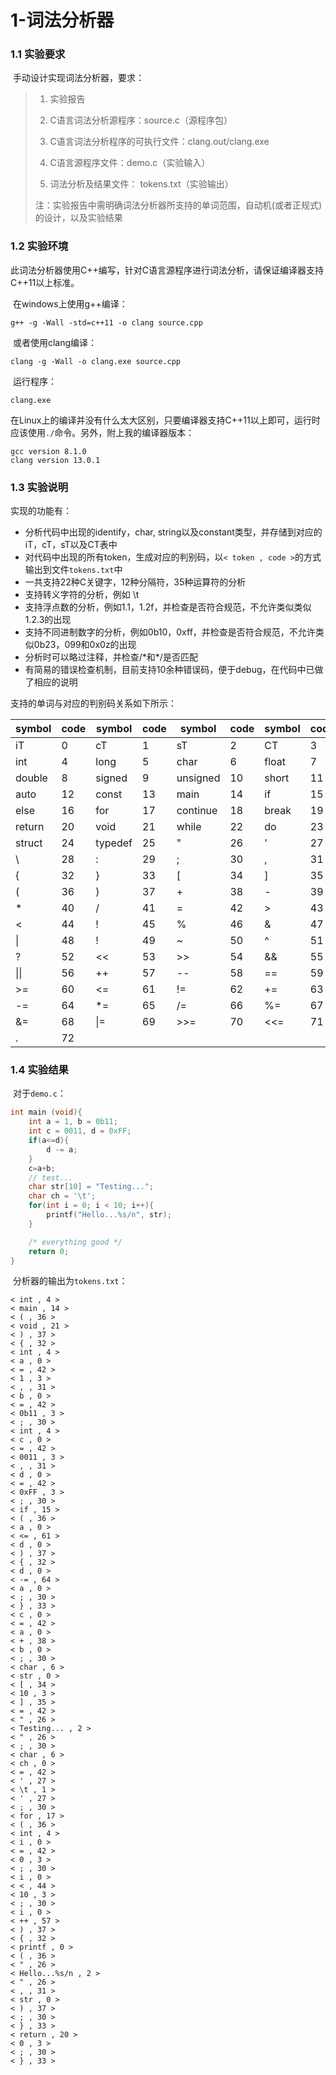 # 1-词法分析器


### 1.1 实验要求

​	手动设计实现词法分析器，要求：

> 1. 实验报告
>
> 2. C语言词法分析源程序：source.c（源程序包）
>
> 3. C语言词法分析程序的可执行文件：clang.out/clang.exe
>
> 4. C语言源程序文件：demo.c（实验输入）
>
> 5. 词法分析及结果文件： tokens.txt（实验输出）
>
> 注：实验报告中需明确词法分析器所支持的单词范围，自动机(或者正规式)的设计，以及实验结果



### 1.2 实验环境

​	此词法分析器使用C++编写，针对C语言源程序进行词法分析，请保证编译器支持C++11以上标准。	

​	在windows上使用g++编译：

```
g++ -g -Wall -std=c++11 -o clang source.cpp
```

​	或者使用clang编译：

````
clang -g -Wall -o clang.exe source.cpp
````

​	运行程序：

```
clang.exe
```

​	在Linux上的编译并没有什么太大区别，只要编译器支持C++11以上即可，运行时应该使用`./`命令。另外，附上我的编译器版本：

```
gcc version 8.1.0
clang version 13.0.1
```



### 1.3 实验说明

实现的功能有：

- 分析代码中出现的identify，char, string以及constant类型，并存储到对应的iT，cT，sT以及CT表中
- 对代码中出现的所有token，生成对应的判别码，以`< token , code >`的方式输出到文件`tokens.txt`中
- 一共支持22种C关键字，12种分隔符，35种运算符的分析
- 支持转义字符的分析，例如 \t
- 支持浮点数的分析，例如1.1，1.2f，并检查是否符合规范，不允许类似类似1.2.3的出现
- 支持不同进制数字的分析，例如0b10，0xff，并检查是否符合规范，不允许类似0b23，099和0x0z的出现
- 分析时可以略过注释，并检查/\*和\*/是否匹配
- 有简易的错误检查机制，目前支持10余种错误码，便于debug，在代码中已做了相应的说明

支持的单词与对应的判别码关系如下所示：



|    symbol   |   code   | symbol    |  code   | symbol   |   code  |  symbol   |   code |
|  ----  | ----  |   ----  | ----  |  ----  | ----  | ----  | ----  |
|        iT    |     0     |   cT      |   1     |   sT      |   2      |  CT     |    3 |
|       int   |      4 |     long    |     5 |     char    |     6    | float     |    7   |
|    double   |      8 |   signed    |     9 | unsigned    |    10    | short     |   11 |
|      auto   |     12 | const |    13 |     main    |    14    |    if     |   15 |
|      else   |     16 |      for    |    17 | continue    |    18    | break     |   19 |
| return   |     20 |    void    |    21  |  while  |    22    |  do    |   23 |
|    struct   |     24 |  typedef    |    25   |      "    |    26    |     '    |    27 |
|         \\   |     28 |        :    |    29   |      ;    |    30    |     ,      |  31 |
|         {   |     32 |        }    |    33   |      [    |    34    |     ]   |     35 |
|         (   |     36 |        )    |    37   |      +    |    38    |     -   |     39 |
|         *   |     40 |        /    |    41   |      =    |    42    |     >   |     43 |
|         <   |     44 |        !    |    45   |      %    |    46    |     &   |     47 |
|         \|   |     48 |        !    |    49   |      ~    |    50    |     ^   |     51 |
|         ?   |     52 |       <<    |    53   |     >>    |    54    |    &&   |     55 |
|        \|\|   |     56 |       ++    |    57   |     --    |    58    |    ==   |     59 |
|        >=   |     60 |       <=    |    61   |     !=    |    62    |    +=   |     63 |
|        -=   |     64 |       *=    |    65   |     /=    |    66    |    %=   |     67 |
|        &=   |     68 |       \|=    |    69   |    >>=    |    70    |   <<=   |     71 |
|         . |  72 |     |               |       |           |           |               |



### 1.4 实验结果

​	对于`demo.c`：

```c
int main (void){   
    int a = 1, b = 0b11;
    int c = 0011, d = 0xFF;
    if(a<=d){       
        d -= a;
    }
    c=a+b;
    // test...
    char str[10] = "Testing...";
    char ch = '\t';
    for(int i = 0; i < 10; i++){
        printf("Hello...%s/n", str);
    }

    /* everything good */
    return 0;
}
```

​	分析器的输出为`tokens.txt`：

```
< int , 4 >
< main , 14 >
< ( , 36 >
< void , 21 >
< ) , 37 >
< { , 32 >
< int , 4 >
< a , 0 >
< = , 42 >
< 1 , 3 >
< , , 31 >
< b , 0 >
< = , 42 >
< 0b11 , 3 >
< ; , 30 >
< int , 4 >
< c , 0 >
< = , 42 >
< 0011 , 3 >
< , , 31 >
< d , 0 >
< = , 42 >
< 0xFF , 3 >
< ; , 30 >
< if , 15 >
< ( , 36 >
< a , 0 >
< <= , 61 >
< d , 0 >
< ) , 37 >
< { , 32 >
< d , 0 >
< -= , 64 >
< a , 0 >
< ; , 30 >
< } , 33 >
< c , 0 >
< = , 42 >
< a , 0 >
< + , 38 >
< b , 0 >
< ; , 30 >
< char , 6 >
< str , 0 >
< [ , 34 >
< 10 , 3 >
< ] , 35 >
< = , 42 >
< " , 26 >
< Testing... , 2 >
< " , 26 >
< ; , 30 >
< char , 6 >
< ch , 0 >
< = , 42 >
< ' , 27 >
< \t , 1 >
< ' , 27 >
< ; , 30 >
< for , 17 >
< ( , 36 >
< int , 4 >
< i , 0 >
< = , 42 >
< 0 , 3 >
< ; , 30 >
< i , 0 >
< < , 44 >
< 10 , 3 >
< ; , 30 >
< i , 0 >
< ++ , 57 >
< ) , 37 >
< { , 32 >
< printf , 0 >
< ( , 36 >
< " , 26 >
< Hello...%s/n , 2 >
< " , 26 >
< , , 31 >
< str , 0 >
< ) , 37 >
< ; , 30 >
< } , 33 >
< return , 20 >
< 0 , 3 >
< ; , 30 >
< } , 33 >
```



